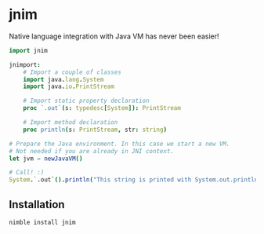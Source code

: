 # jnim

Native language integration with Java VM has never been easier!
```nim
import jnim

jnimport:
    # Import a couple of classes
    import java.lang.System
    import java.io.PrintStream

    # Import static property declaration
    proc `.out`(s: typedesc[System]): PrintStream

    # Import method declaration
    proc println(s: PrintStream, str: string)

# Prepare the Java environment. In this case we start a new VM.
# Not needed if you are already in JNI context.
let jvm = newJavaVM()

# Call! :)
System.`.out`().println("This string is printed with System.out.println!")
```

## Installation
```sh
nimble install jnim
```
